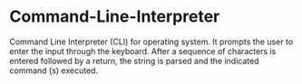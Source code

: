 # Command-Line-Interpreter
Command Line Interpreter (CLI) for operating system. It prompts the user to enter the input through the keyboard. After a sequence of characters is entered followed by a return, the string is parsed and the indicated command (s) executed.
